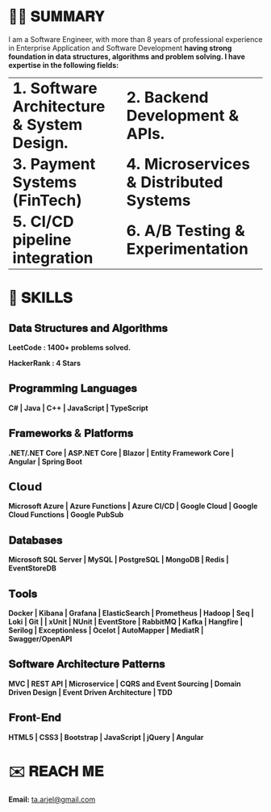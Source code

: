 # 👨‍💻 𝐒𝐔𝐌𝐌𝐀𝐑𝐘

I am a Software Engineer, with more than 8 years of professional experience in Enterprise Application and
Software Development **having strong foundation in data structures, algorithms and problem solving. I have
expertise in the following fields:**

<table border="0">
 <tr>
    <td><b style="font-size:30px">1. Software Architecture & System Design.</b></td>
    <td><b style="font-size:30px">2. Backend Development & APIs.</b></td>
 </tr>
 <tr>
    <td><b style="font-size:30px">3. Payment Systems (FinTech)</b></td>
    <td><b style="font-size:30px">4. Microservices & Distributed Systems</b></td>
 </tr>
  <tr>
    <td><b style="font-size:30px">5. CI/CD pipeline integration</b></td>
    <td><b style="font-size:30px">6. A/B Testing & Experimentation</b></td>
 </tr>
</table>

# 💪 𝐒𝐊𝐈𝐋𝐋𝐒

## 𝐃𝐚𝐭𝐚 𝐒𝐭𝐫𝐮𝐜𝐭𝐮𝐫𝐞𝐬 𝐚𝐧𝐝 𝐀𝐥𝐠𝐨𝐫𝐢𝐭𝐡𝐦𝐬
  **LeetCode : 1400+ problems solved.**
  
  **HackerRank : 4 Stars**

## 𝐏𝐫𝐨𝐠𝐫𝐚𝐦𝐦𝐢𝐧𝐠 𝐋𝐚𝐧𝐠𝐮𝐚𝐠𝐞𝐬
  **C# | Java | C++ | JavaScript | TypeScript**
  
## 𝐅𝐫𝐚𝐦𝐞𝐰𝐨𝐫𝐤𝐬 & 𝐏𝐥𝐚𝐭𝐟𝐨𝐫𝐦𝐬
**.NET/.NET Core | ASP.NET Core | Blazor | Entity Framework Core | Angular | Spring Boot**

## 𝗖𝗹𝗼𝘂𝗱
**Microsoft Azure | Azure Functions | Azure CI/CD | Google Cloud | Google Cloud Functions | Google PubSub**

## 𝐃𝐚𝐭𝐚𝐛𝐚𝐬𝐞𝐬
**Microsoft SQL Server | MySQL | PostgreSQL | MongoDB | Redis | EventStoreDB**

## 𝐓𝐨𝐨𝐥𝐬
**Docker | Kibana | Grafana | ElasticSearch | Prometheus | Hadoop | Seq | Loki | Git | | xUnit | NUnit |
EventStore | RabbitMQ | Kafka | Hangfire | Serilog | Exceptionless | Ocelot | AutoMapper | MediatR |
Swagger/OpenAPI**

## 𝐒𝐨𝐟𝐭𝐰𝐚𝐫𝐞 𝐀𝐫𝐜𝐡𝐢𝐭𝐞𝐜𝐭𝐮𝐫𝐞 𝐏𝐚𝐭𝐭𝐞𝐫𝐧𝐬
**MVC | REST API | Microservice | CQRS and Event Sourcing | Domain Driven Design | Event Driven Architecture | TDD**

## 𝐅𝐫𝐨𝐧𝐭-𝐄𝐧𝐝
**HTML5 | CSS3 | Bootstrap | JavaScript | jQuery | Angular**

# ✉️ 𝐑𝐄𝐀𝐂𝐇 𝐌𝐄

 **Email:** ta.arjel@gmail.com
